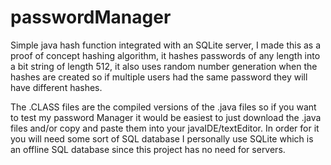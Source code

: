 # passwordManager
Simple java hash function integrated with an SQLite server, I made this as a proof of concept hashing algorithm, it hashes passwords of any length 
into a bit string of length 512, it also uses random number generation when the hashes are created so if multiple users had the same
password they will have different hashes.

The .CLASS files are the compiled versions of the .java files so if you want to test my password Manager it would be easiest to just download the .java files and/or copy and paste them into your javaIDE/textEditor. In order for it you will need some sort of SQL database
I personally use SQLite which is an offline SQL database since this project has no need for servers. 
